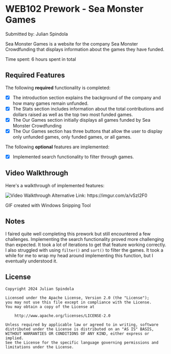 # WEB102 Prework - Sea Monster Games

Submitted by: Julian Spindola

Sea Monster Games is a website for the company Sea Monster Crowdfunding that displays information about the games they have funded.

Time spent: 6 hours spent in total

## Required Features

The following **required** functionality is completed:

* [x] The introduction section explains the background of the company and how many games remain unfunded.
* [x] The Stats section includes information about the total contributions and dollars raised as well as the top two most funded games.
* [x] The Our Games section initially displays all games funded by Sea Monster Crowdfunding
* [x] The Our Games section has three buttons that allow the user to display only unfunded games, only funded games, or all games.

The following **optional** features are implemented:

* [x] Implemented search functionality to filter through games.

## Video Walkthrough

Here's a walkthrough of implemented features:

<img src='https://i.imgur.com/zlbMd71.gif' title='Video Walkthrough' width='' alt='Video Walkthrough' />
Alternative Link: https://imgur.com/a/vSzI2F0

<!-- Replace this with whatever GIF tool you used! -->
GIF created with Windows Snipping Tool
<!-- Recommended tools:
[Kap](https://getkap.co/) for macOS
[ScreenToGif](https://www.screentogif.com/) for Windows
[peek](https://github.com/phw/peek) for Linux. -->

## Notes

I faired quite well completing this prework but still encountered a few challenges. Implementing the search functionality proved more challenging than expected. It took a lot of iterations to get that feature working correctly. I also struggled with using `filter()` and `sort()` to filter the games. It took a while for me to wrap my head around implementing this function, but I eventually understood it. 

## License

    Copyright 2024 Julian Spindola

    Licensed under the Apache License, Version 2.0 (the "License");
    you may not use this file except in compliance with the License.
    You may obtain a copy of the License at

        http://www.apache.org/licenses/LICENSE-2.0

    Unless required by applicable law or agreed to in writing, software
    distributed under the License is distributed on an "AS IS" BASIS,
    WITHOUT WARRANTIES OR CONDITIONS OF ANY KIND, either express or implied.
    See the License for the specific language governing permissions and
    limitations under the License.
